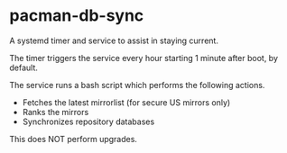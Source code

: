 # pacman-db-sync

A systemd timer and service to assist in staying current.

The timer triggers the service every hour starting 1 minute after boot, by default.

The service runs a bash script which performs the following actions.

- Fetches the latest mirrorlist (for secure US mirrors only)
- Ranks the mirrors
- Synchronizes repository databases

This does NOT perform upgrades.